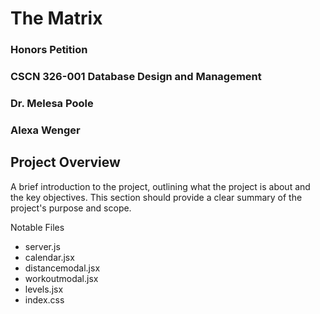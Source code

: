 # The Matrix
### Honors Petition
### CSCN 326-001 Database Design and Management
### Dr. Melesa Poole
### Alexa Wenger

## Project Overview
A brief introduction to the project, outlining what the project is about and the key objectives. This section should provide a clear summary of the project's purpose and scope.

Notable Files
- server.js
- calendar.jsx
- distancemodal.jsx
- workoutmodal.jsx
- levels.jsx
- index.css
